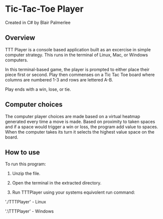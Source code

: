 # Tic-Tac-Toe Player

Created in C# by Blair Palmerlee

## Overview

TTT Player is a console based application built as an excercise in simple computer strategy. This runs in the terminal of Linux, Mac, or Windows computers. 

In this terminal-based game, the player is prompted to either place their piece first or second. Play then commenses on a Tic Tac Toe board where columns are numbered 1-3 and rows are lettered A-B.

Play ends with a win, lose, or tie. 

## Computer choices

The computer player choices are made based on a virtual heatmap generated every time a move is made. Based on proximity to taken spaces and if a space would trigger a win or loss, the program add value to spaces. When the computer takes its turn it selects the highest value space on the board.

## How to use

To run this program:


1. Unzip the file.

2. Open the terminal in the extracted directory.

3. Run TTTPlayer using your systems equivolent run command: 

'./TTTPlayer' - Linux

'.\TTTPlayer' - Windows
